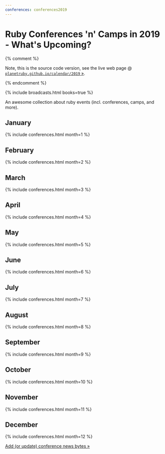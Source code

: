 ```yaml
---
conferences: conferences2019
---
```



# Ruby Conferences 'n' Camps in 2019 - What's Upcoming?

{% comment %}

Note, this is the source code version, see the live web page @ [`planetruby.github.io/calendar/2019` »](https://planetruby.github.io/calendar/2019).

{% endcomment %}

<!--
   todo: move to front matter config - why? why not?
   lets you configure in config.yml with defaults/presets!!!!
  -->

{% include broadcasts.html books=true %}

An awesome collection about ruby events (incl. conferences, camps, and more).


## January

{% include conferences.html month=1 %}

## February

{% include conferences.html month=2 %}

## March

{% include conferences.html month=3 %}

## April

{% include conferences.html month=4 %}

## May

{% include conferences.html month=5 %}

## June

{% include conferences.html month=6 %}

## July

{% include conferences.html month=7 %}

## August

{% include conferences.html month=8 %}

## September

{% include conferences.html month=9 %}

## October

{% include conferences.html month=10 %}

## November

{% include conferences.html month=11 %}

## December

{% include conferences.html month=12 %}




[Add (or update) conference news bytes »](https://github.com/planetruby/calendar/blob/master/_data/conferences2019.yml)
